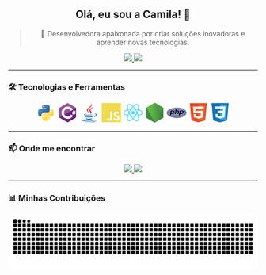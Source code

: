 <h2 align="center">
  Olá, eu sou a Camila! 👋
</h2>

<div align="center">
  <blockquote>
    🚀 Desenvolvedora apaixonada por criar soluções inovadoras e aprender novas tecnologias.
  </blockquote>
</div>

<p align="center">
  <a href="https://github.com/cfmiila">
    <img height="180em" src="https://github-readme-stats.vercel.app/api?username=cfmiila&show_icons=true&theme=tokyonight&include_all_commits=true&count_private=true"/>
    <img height="180em" src="https://github-readme-stats.vercel.app/api/top-langs/?username=cfmiila&layout=compact&langs_count=10&theme=tokyonight"/>
  </a>
</p>

---

### 🛠️ Tecnologias e Ferramentas

<p align="center">
  <img alt="Python" height="40" width="40" src="https://raw.githubusercontent.com/devicons/devicon/master/icons/python/python-original.svg">
  <img alt="CSharp" height="40" width="40" src="https://raw.githubusercontent.com/devicons/devicon/master/icons/csharp/csharp-original.svg">
  <img alt="Java" height="40" width="40" src="https://raw.githubusercontent.com/devicons/devicon/master/icons/java/java-original.svg">
  <img alt="JavaScript" height="40" width="40" src="https://raw.githubusercontent.com/devicons/devicon/master/icons/javascript/javascript-plain.svg">
  <img alt="React" height="40" width="40" src="https://raw.githubusercontent.com/devicons/devicon/master/icons/react/react-original.svg">
  <img alt="Node.js" height="40" width="40" src="https://raw.githubusercontent.com/devicons/devicon/master/icons/nodejs/nodejs-original.svg">
  <img alt="PHP" height="40" width="40" src="https://raw.githubusercontent.com/devicons/devicon/master/icons/php/php-original.svg">
  <img alt="HTML" height="40" width="40" src="https://raw.githubusercontent.com/devicons/devicon/master/icons/html5/html5-original.svg">
  <img alt="CSS" height="40" width="40" src="https://raw.githubusercontent.com/devicons/devicon/master/icons/css3/css3-original.svg">
</p>

---

### 📫 Onde me encontrar

<p align="center">
  <a href="https://instagram.com/cfmiila" target="_blank">
    <img src="https://img.shields.io/badge/Instagram-cfmiila-%23E4405F?style=for-the-badge&logo=instagram&logoColor=white" />
  </a>
  <a href="mailto:cfernandesmila@gmail.com">
    <img src="https://img.shields.io/badge/Gmail-cfernandesmila-D14836?style=for-the-badge&logo=gmail&logoColor=white" />
  </a>
</p>

---

### 📊 Minhas Contribuições

<div align="center">
  <!-- CORREÇÃO IMPORTANTE: Use a URL "raw" para a imagem aparecer -->
  <img src="https://raw.githubusercontent.com/cfmiila/cfmiila/output/github-contribution-grid-snake.svg" alt="Snake animation from GitHub contributions" />
</div>
